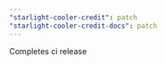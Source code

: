 ```yaml
---
"starlight-cooler-credit": patch
"starlight-cooler-credit-docs": patch
---
```


Completes ci release
